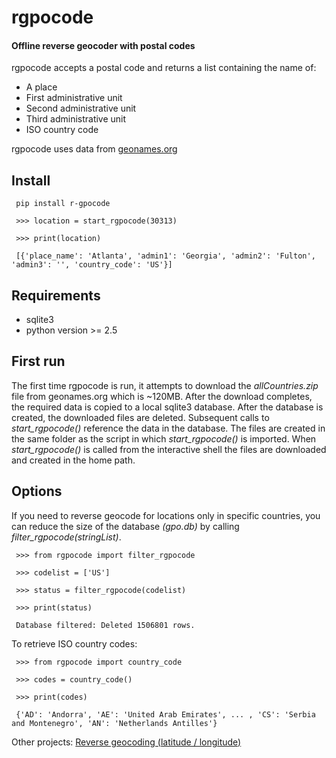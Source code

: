 # rgpocode
#### Offline reverse geocoder with postal codes

rgpocode accepts a postal code and returns a list containing the name of:

*	A place
*	First administrative unit
*	Second administrative unit
*   Third administrative unit
*	ISO country code

rgpocode uses data from [geonames.org](https://www.geonames.org/)

##	Install

     pip install r-gpocode
     
     >>> location = start_rgpocode(30313)
     
     >>> print(location)
     
     [{'place_name': 'Atlanta', 'admin1': 'Georgia', 'admin2': 'Fulton', 'admin3': '', 'country_code': 'US'}]

## Requirements

*	sqlite3
*	python version >= 2.5

##	First run

The first time rgpocode is run, it attempts to download the *allCountries.zip* file from geonames.org which is ~120MB. After the download completes, the required data is copied to a local sqlite3 database. After the database is created, the downloaded files are deleted. Subsequent calls to *start_rgpocode()* reference the data in the database. The files are created in the same folder as the script in which *start_rgpocode()* is imported. When *start_rgpocode()* is called from the interactive shell the files are downloaded and created in the home path.

##	Options

If you need to reverse geocode for locations only in specific countries, you can reduce the size of the database *(gpo.db)* by calling *filter_rgpocode(stringList)*.

     >>> from rgpocode import filter_rgpocode
     
     >>> codelist = ['US']
     
     >>> status = filter_rgpocode(codelist)
     
     >>> print(status)
     
     Database filtered: Deleted 1506801 rows.

To retrieve ISO country codes:

     >>> from rgpocode import country_code
     
     >>> codes = country_code()
     
     >>> print(codes)
     
     {'AD': 'Andorra', 'AE': 'United Arab Emirates', ... , 'CS': 'Serbia and Montenegro', 'AN': 'Netherlands Antilles'}

Other projects: [Reverse geocoding (latitude / longitude)](https://pypi.org/project/r-geocode/)
